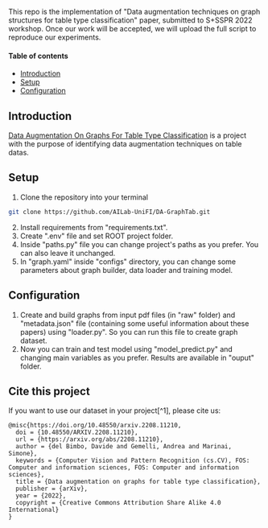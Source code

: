 This repo is the implementation of "Data augmentation techniques on graph structures for table type classification" paper, submitted to S+SSPR 2022 workshop. Once our work will be accepted, we will upload the full script to reproduce our experiments.

#### Table of contents

- [Introduction](#introduction)
- [Setup](#setup)
- [Configuration](#configuration)


## Introduction

[Data Augmentation On Graphs For Table Type Classification](https://github.com/AILab-UniFI/DA-GraphTab) is a project with the purpose of identifying data augmentation techniques on table datas.


## Setup

1. Clone the repository into your terminal
```sh
git clone https://github.com/AILab-UniFI/DA-GraphTab.git
```
2. Install requirements from "requirements.txt".
3. Create ".env" file and set ROOT project folder.
4. Inside "paths.py" file you can change project's paths as you prefer. You can also leave it unchanged.
5. In "graph.yaml" inside "configs" directory, you can change some parameters about graph builder, data loader and training model.


## Configuration

1. Create and build graphs from input pdf files (in "raw" folder) and "metadata.json" file (containing some useful information about these papers) using "loader.py". So you can run this file to create graph dataset.
2. Now you can train and test model using "model_predict.py" and changing main variables as you prefer. Results are available in "ouput" folder.

## Cite this project
If you want to use our dataset in your project[^1], please cite us:
```
@misc{https://doi.org/10.48550/arxiv.2208.11210,
  doi = {10.48550/ARXIV.2208.11210},
  url = {https://arxiv.org/abs/2208.11210},
  author = {del Bimbo, Davide and Gemelli, Andrea and Marinai, Simone},
  keywords = {Computer Vision and Pattern Recognition (cs.CV), FOS: Computer and information sciences, FOS: Computer and information sciences},
  title = {Data augmentation on graphs for table type classification},
  publisher = {arXiv},
  year = {2022},
  copyright = {Creative Commons Attribution Share Alike 4.0 International}
}
```
